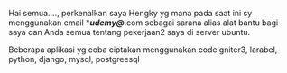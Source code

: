 Hai semua...., perkenalkan saya Hengky yg mana pada saat ini sy menggunakan email ****udemy@***.com
sebagai sarana alias alat bantu bagi saya dan Anda semua tentang pekerjaan2 saya di server ubuntu.

Beberapa aplikasi yg coba ciptakan menggunakan codeIgniter3, larabel, python, django, mysql, postgreesql

